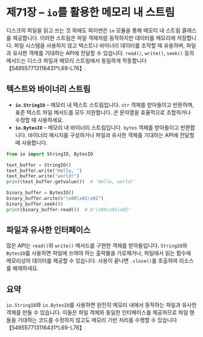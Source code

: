 # 제71장 – `io`를 활용한 메모리 내 스트림

디스크의 파일을 읽고 쓰는 것 외에도 파이썬은 `io` 모듈을 통해 메모리 내 스트림 클래스를 제공합니다. 이러한 스트림은 파일 객체처럼 동작하지만 데이터를 메모리에 저장합니다. 파일 시스템을 사용하지 않고 텍스트나 바이너리 데이터를 조작할 때 유용하며, 파일과 유사한 객체를 기대하는 API에 전달할 수 있습니다. `read()`, `write()`, `seek()` 등의 메서드는 디스크 파일과 메모리 스트림에서 동일하게 작동합니다【549557713116431†L69-L76】.

## 텍스트와 바이너리 스트림

* **`io.StringIO`** – 메모리 내 텍스트 스트림입니다. `str` 객체를 받아들이고 반환하며, 표준 텍스트 파일 메서드를 모두 지원합니다. 큰 문자열을 효율적으로 조합하거나 수정할 때 사용하세요.
* **`io.BytesIO`** – 메모리 내 바이너리 스트림입니다. `bytes` 객체를 받아들이고 반환합니다. 바이너리 메시지를 구성하거나 파일과 유사한 객체를 기대하는 API에 전달할 때 사용합니다.

```python
from io import StringIO, BytesIO

text_buffer = StringIO()
text_buffer.write("Hello, ")
text_buffer.write("world!")
print(text_buffer.getvalue())  # 'Hello, world!'

binary_buffer = BytesIO()
binary_buffer.write(b"\x00\x01\x02")
binary_buffer.seek(0)
print(binary_buffer.read())  # b'\x00\x01\x02'
```

## 파일과 유사한 인터페이스

많은 API는 `read()`와 `write()` 메서드를 구현한 객체를 받아들입니다. `StringIO`와 `BytesIO`를 사용하면 파일에 쓰여야 하는 출력물을 가로채거나, 파일에서 읽는 함수에 메모리상의 데이터를 제공할 수 있습니다. 사용이 끝나면 `.close()`를 호출하여 리소스를 해제하세요.

## 요약

`io.StringIO`와 `io.BytesIO`를 사용하면 완전히 메모리 내에서 동작하는 파일과 유사한 객체를 만들 수 있습니다. 이들은 파일 객체와 동일한 인터페이스를 제공하므로 파일 핸들을 기대하는 코드를 수정하지 않고도 메모리 기반 처리를 수행할 수 있습니다【549557713116431†L69-L76】.